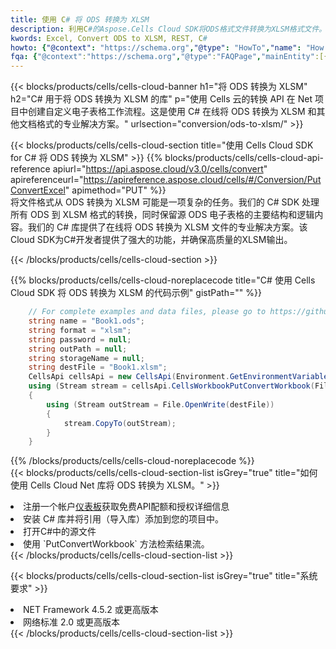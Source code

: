 ```yaml
---
title: 使用 C# 将 ODS 转换为 XLSM
description: 利用C#的Aspose.Cells Cloud SDK将ODS格式文件转换为XLSM格式文件。
kwords: Excel, Convert ODS to XLSM, REST, C#
howto: {"@context": "https://schema.org","@type": "HowTo","name": "How to convert ODS to XLSM using the Cells Cloud Net library.","description": "How to convert ODS to XLSM using the Cells Cloud Net library.","image": {"@type": "ImageObject"},"url": "/net/conversion/ods-to-xlsm/","step": [{ "@type": "HowToStep","name": "How to convert ODS to XLSM using the Cells Cloud Net library. step 1", "image": {"@type": "ImageObject",},"url": "/net/conversion/ods-to-xlsm/","text": "Register an account at <a href='https://dashboard.aspose.cloud/'>Dashboard</a> to get free API quota & authorization details",},{ "@type": "HowToStep","name": "How to convert ODS to XLSM using the Cells Cloud Net library. step 1", "image": {"@type": "ImageObject",},"url": "/net/conversion/ods-to-xlsm/","text": "Install C# library and add the reference (import the library) to your project.",},{ "@type": "HowToStep","name": "How to convert ODS to XLSM using the Cells Cloud Net library. step 1", "image": {"@type": "ImageObject",},"url": "/net/conversion/ods-to-xlsm/","text": "Open the source file in C#",},{ "@type": "HowToStep","name": "How to convert ODS to XLSM using the Cells Cloud Net library. step 1", "image": {"@type": "ImageObject",},"url": "/net/conversion/ods-to-xlsm/","text": "Use the `PutConvertWorkbook` method to retrieve the resulting stream.",}, ],"supply": {"@type": "HowToSupply","name": "document"},"tool": [{"@type": "HowToTool","name": "Visual Studio, Visual Studio Code, Rider "},{"@type": "HowToTool","name": "Aspose Cells"}],"totalTime": "PT6M"}
fqa: {"@context":"https://schema.org","@type":"FAQPage","mainEntity":[{"@type":"Question","name":"Why convert file formats in C# using REST API?","acceptedAnswer":{"@type":"Answer","text":"Documents are encoded in many ways, and some files may be incompatible with the software you use. To open and read such files, just convert them to appropriate file formats.<br/><ol><li>Install .NET SDK and add the reference (import the library) to your project.</li><li>Open the source file in C# using REST API.</li><li>Call the PutConvertWorkbookRequest() method, passing an output filename with required extension.</li><li>Get the result of conversion as a separate file.</li></ol>"}},{"@type":"Question","name":"What file formats can I convert with your C# library?","acceptedAnswer":{"@type":"Answer","text":"We support a variety of file formats for conversion using .NET library, including XLSX, Excel, xls , PDF, CSV, HTML, Markdown, XML, PNG, JPG, TIFF, Json, TXT and many more."}},{"@type":"Question","name":"What is the maximum allowed file size for conversion using this .NET library?","acceptedAnswer":{"@type":"Answer","text":"There are no file size limits for format conversions using .NET library."}}]}
---
```

{{< blocks/products/cells/cells-cloud-banner h1="将 ODS 转换为 XLSM" h2="C# 用于将 ODS 转换为 XLSM 的库" p="使用 Cells 云的转换 API 在 Net 项目中创建自定义电子表格工作流程。这是使用 C# 在线将 ODS 转换为 XLSM 和其他文档格式的专业解决方案。" urlsection="conversion/ods-to-xlsm/" >}}

{{< blocks/products/cells/cells-cloud-section title="使用 Cells Cloud SDK for C# 将 ODS 转换为 XLSM" >}}
{{% blocks/products/cells/cells-cloud-api-reference apiurl="https://api.aspose.cloud/v3.0/cells/convert" apireferenceurl="https://apireference.aspose.cloud/cells/#/Conversion/PutConvertExcel" apimethod="PUT" %}}
<br/>
将文件格式从 ODS 转换为 XLSM 可能是一项复杂的任务。我们的 C# SDK 处理所有 ODS 到 XLSM 格式的转换，同时保留源 ODS 电子表格的主要结构和逻辑内容。我们的 C# 库提供了在线将 ODS 转换为 XLSM 文件的专业解决方案。该Cloud SDK为C#开发者提供了强大的功能，并确保高质量的XLSM输出。

{{< /blocks/products/cells/cells-cloud-section >}}

{{% blocks/products/cells/cells-cloud-noreplacecode title="C# 使用 Cells Cloud SDK 将 ODS 转换为 XLSM 的代码示例" gistPath="" %}}
 
```cs
    // For complete examples and data files, please go to https://github.com/aspose-cells-cloud/aspose-cells-cloud-dotnet/
    string name = "Book1.ods";
    string format = "xlsm";
    string password = null;
    string outPath = null;
    string storageName = null;
    string destFile = "Book1.xlsm";
    CellsApi cellsApi = new CellsApi(Environment.GetEnvironmentVariable("ProductClientId"), Environment.GetEnvironmentVariable("ProductClientSecret"));
    using (Stream stream = cellsApi.CellsWorkbookPutConvertWorkbook(File.OpenRead(name), format, password, outPath, storageName))
    {
        using (Stream outStream = File.OpenWrite(destFile))
        {
            stream.CopyTo(outStream);
        }
    }
```
 
{{% /blocks/products/cells/cells-cloud-noreplacecode %}}
<br/>
{{< blocks/products/cells/cells-cloud-section-list isGrey="true" title="如何使用 Cells Cloud Net 库将 ODS 转换为 XLSM。" >}}
<li>注册一个帐户<a href="https://dashboard.aspose.cloud/">仪表板</a>获取免费API配额和授权详细信息</li>
<li>安装 C# 库并将引用（导入库）添加到您的项目中。</li>
<li>打开C#中的源文件</li>
<li>使用 `PutConvertWorkbook` 方法检索结果流。</li>
{{< /blocks/products/cells/cells-cloud-section-list >}}

{{< blocks/products/cells/cells-cloud-section-list isGrey="true" title="系统要求" >}}
<li>NET Framework 4.5.2 或更高版本</li>
<li>网络标准 2.0 或更高版本</li>
{{< /blocks/products/cells/cells-cloud-section-list >}}
